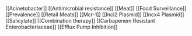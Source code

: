 [[Acinetobacter]]
[[Antimicrobial resistance]]
[[Meat]]
[[Food Surveillance]]
[[Prevalence]]
[[Retail Meats]]
[[Mcr-1]]
[[Inci2 Plasmid]]
[[Incx4 Plasmid]]
[[Salicylate]]
[[Combination therapy]]
[[Carbapenem Resistant Enterobacteriaceae]]
[[Efflux Pump Inhibition]]
